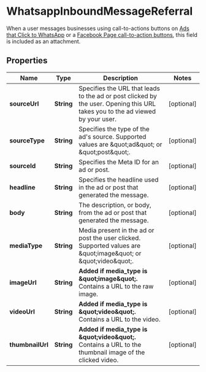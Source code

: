 

# WhatsappInboundMessageReferral

When a user messages businesses using call-to-actions buttons on [Ads that Click to WhatsApp](https://www.facebook.com/business/help/447934475640650) or a [Facebook Page call-to-action buttons](https://www.facebook.com/help/977869848936797), this field is included as an attachment.

## Properties

| Name | Type | Description | Notes |
|------------ | ------------- | ------------- | -------------|
|**sourceUrl** | **String** | Specifies the URL that leads to the ad or post clicked by the user. Opening this URL takes you to the ad viewed by your user. |  [optional] |
|**sourceType** | **String** | Specifies the type of the ad&#39;s source. Supported values are \&quot;ad\&quot; or \&quot;post\&quot;. |  [optional] |
|**sourceId** | **String** | Specifies the Meta ID for an ad or post. |  [optional] |
|**headline** | **String** | Specifies the headline used in the ad or post that generated the message. |  [optional] |
|**body** | **String** | The description, or body, from the ad or post that generated the message. |  [optional] |
|**mediaType** | **String** | Media present in the ad or post the user clicked. Supported values are \&quot;image\&quot; or \&quot;video\&quot;. |  [optional] |
|**imageUrl** | **String** | **Added if media_type is \&quot;image\&quot;.**  Contains a URL to the raw image. |  [optional] |
|**videoUrl** | **String** | **Added if media_type is \&quot;video\&quot;.**  Contains a URL to the video. |  [optional] |
|**thumbnailUrl** | **String** | **Added if media_type is \&quot;video\&quot;.**  Contains a URL to the thumbnail image of the clicked video. |  [optional] |



